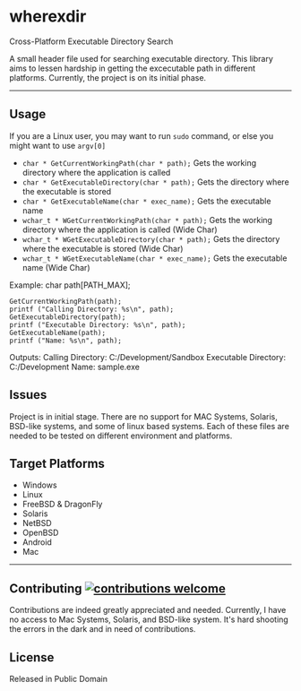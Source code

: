 # wherexdir
Cross-Platform Executable Directory Search

A small header file used for searching executable directory. This library aims to lessen hardship in getting the excecutable path in different platforms. Currently, the project is on its initial phase.

--------------------------------------------------------------------------------

## Usage
If you are a Linux user, you may want to run `sudo` command, or else you might want to use `argv[0]` <br>
- `char * GetCurrentWorkingPath(char * path);`  Gets the working directory where the application is called 
- `char * GetExecutableDirectory(char * path);` Gets the directory where the executable is stored 
- `char * GetExecutableName(char * exec_name);` Gets the executable name 
- `wchar_t * WGetCurrentWorkingPath(char * path);`  Gets the working directory where the application is called (Wide Char)
- `wchar_t * WGetExecutableDirectory(char * path);` Gets the directory where the executable is stored (Wide Char)
- `wchar_t * WGetExecutableName(char * exec_name);` Gets the executable name (Wide Char)

Example:
	char path[PATH_MAX];
	
	GetCurrentWorkingPath(path);
	printf ("Calling Directory: %s\n", path);
	GetExecutableDirectory(path);
	printf ("Executable Directory: %s\n", path);
	GetExecutableName(path);
	printf ("Name: %s\n", path);

Outputs:
	Calling Directory: C:/Development/Sandbox
	Executable Directory: C:/Development
	Name: sample.exe

## Issues
Project is in initial stage. There are no support for MAC Systems, Solaris, BSD-like systems, and some of linux based systems. Each of these files are needed to be tested on different environment and platforms.

## Target Platforms
- Windows
- Linux
- FreeBSD & DragonFly
- Solaris
- NetBSD
- OpenBSD
- Android
- Mac

--------------------------------------------------------------------------------

## Contributing [![contributions welcome](https://img.shields.io/badge/contributions-welcome-brightgreen.svg?style=flat)](https://github.com/BryanJames16/wherexdir/issues)
Contributions are indeed greatly appreciated and needed. Currently, I have no access to Mac Systems, Solaris, and BSD-like system. It's hard shooting the errors in the dark and in need of contributions.

## License
Released in Public Domain
